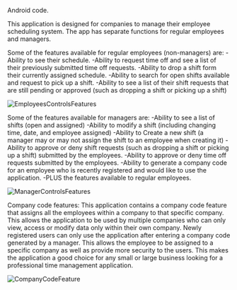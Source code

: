 Android code.

This application is designed for companies to manage their employee scheduling system. The app has separate functions for regular employees and managers.

Some of the features available for regular employees (non-managers) are:
-Ability to see their schedule.
-Ability to request time off and see a list of their previously submitted time off requests.
-Ability to drop a shift form their currently assigned schedule.
-Ability to search for open shifts available and request to pick up a shift.
-Ability to see a list of their shift requests that are still pending or approved (such as dropping a shift or picking up a shift)

![EmployeesControlsFeatures](https://user-images.githubusercontent.com/70920375/101265293-dbb1df00-370a-11eb-8edf-b784fec34458.jpg)

Some of the features available for managers are:
-Ability to see a list of shifts (open and assigned)
-Ability to modify a shift (including changing time, date, and employee assigned)
-Ability to Create a new shift (a manager may or may not assign the shift to an employee when creating it)
-Ability to approve or deny shift requests (such as dropping a shift or picking up a shift) submitted by the employees.
-Ability to approve or deny time off requests submitted by the employees.
-Ability to generate a company code for an employee who is recently registered and would like to use the application.
-PLUS the features available to regular employees.

![ManagerControlsFeatures](https://user-images.githubusercontent.com/70920375/101265297-e5d3dd80-370a-11eb-8c1d-c72eead0ce84.jpg)

Company code features:
This application contains a company code feature that assigns all the employees within a company to that specific company. This allows the application to be used by multiple companies who can only view, access or modify data only within their own company. Newly registered users can only use the application after entering a company code generated by a manager. This allows the employee to be assigned to a specific company as well as provide more security to the users.
This makes the application a good choice for any small or large business looking for a professional time management application.

![CompanyCodeFeature](https://user-images.githubusercontent.com/70920375/101265307-f1bf9f80-370a-11eb-9540-baf0214032cd.jpg)
